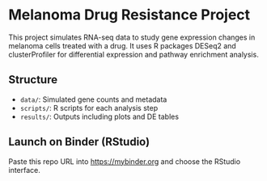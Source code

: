 # Melanoma Drug Resistance Project

This project simulates RNA-seq data to study gene expression changes in melanoma cells treated with a drug. It uses R packages DESeq2 and clusterProfiler for differential expression and pathway enrichment analysis.

## Structure
- `data/`: Simulated gene counts and metadata
- `scripts/`: R scripts for each analysis step
- `results/`: Outputs including plots and DE tables

## Launch on Binder (RStudio)
Paste this repo URL into https://mybinder.org and choose the RStudio interface.
